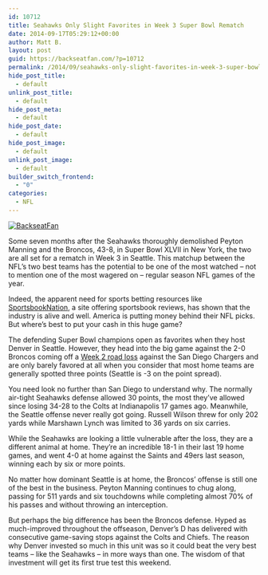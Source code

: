 ```yaml
---
id: 10712
title: Seahawks Only Slight Favorites in Week 3 Super Bowl Rematch
date: 2014-09-17T05:29:12+00:00
author: Matt B.
layout: post
guid: https://backseatfan.com/?p=10712
permalink: /2014/09/seahawks-only-slight-favorites-in-week-3-super-bowl-rematch/
hide_post_title:
  - default
unlink_post_title:
  - default
hide_post_meta:
  - default
hide_post_date:
  - default
hide_post_image:
  - default
unlink_post_image:
  - default
builder_switch_frontend:
  - "0"
categories:
  - NFL
---
```


<div class="entry">
  <p>
    <a href="/images/2014/09/BackseatFan.jpg"><img class="aligncenter size-full wp-image-10713" src="/images/2014/09/BackseatFan.jpg" alt="BackseatFan" width="594" height="384" srcset="/images/2014/09/BackseatFan.jpg 594w, /images/2014/09/BackseatFan-300x193.jpg 300w" sizes="(max-width: 594px) 100vw, 594px" /></a>
  </p>

  <p>
    Some seven months after the Seahawks thoroughly demolished Peyton Manning and the Broncos, 43-8, in Super Bowl XLVII in New York, the two are all set for a rematch in Week 3 in Seattle. This matchup between the NFL’s two best teams has the potential to be one of the most watched – not to mention one of the most wagered on – regular season NFL games of the year.
  </p>

  <p>
    Indeed, the apparent need for sports betting resources like <a href="https://sportsbooknation.com/">SportsbookNation</a>, a site offering sportsbook reviews, has shown that the industry is alive and well. America is putting money behind their NFL picks. But where’s best to put your cash in this huge game?
  </p>

  <p>
    The defending Super Bowl champions open as favorites when they host Denver in Seattle. However, they head into the big game against the 2-0 Broncos coming off a <a href="https://scores.espn.go.com/nfl/recap?gameId=400554278">Week 2 road loss</a> against the San Diego Chargers and are only barely favored at all when you consider that most home teams are generally spotted three points (Seattle is -3 on the point spread).
  </p>

  <p>
    You need look no further than San Diego to understand why. The normally air-tight Seahawks defense allowed 30 points, the most they’ve allowed since losing 34-28 to the Colts at Indianapolis 17 games ago. Meanwhile, the Seattle offense never really got going. Russell Wilson threw for only 202 yards while Marshawn Lynch was limited to 36 yards on six carries.
  </p>

  <p>
    While the Seahawks are looking a little vulnerable after the loss, they are a different animal at home. They’re an incredible 18-1 in their last 19 home games, and went 4-0 at home against the Saints and 49ers last season, winning each by six or more points.
  </p>

  <p>
    No matter how dominant Seattle is at home, the Broncos’ offense is still one of the best in the business. Peyton Manning continues to chug along, passing for 511 yards and six touchdowns while completing almost 70% of his passes and without throwing an interception.
  </p>

  <p>
    But perhaps the big difference has been the Broncos defense. Hyped as much-improved throughout the offseason, Denver’s D has delivered with consecutive game-saving stops against the Colts and Chiefs. The reason why Denver invested so much in this unit was so it could beat the very best teams – like the Seahawks – in more ways than one. The wisdom of that investment will get its first true test this weekend.
  </p>
</div>

